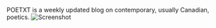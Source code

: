 POETXT is a weekly updated blog on contemporary, usually Canadian, poetics.
![Screenshot](https://raw.github.com/zibs/poetxt/gh-pages/img/poetxt.png)
